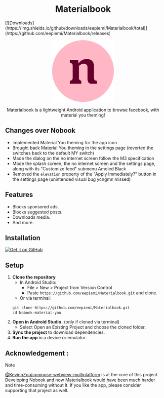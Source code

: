 <h1 align=center>
    Materialbook
</h1>
[![Downloads](https://img.shields.io/github/downloads/eepiemi/Materialbook/total)](https://github.com/eepiemi/Materialbook/releases)
<p align="center">
  <img src='images/materialbook_github_cover.png' height='200' alt="materialbook_cover">
</p>

<div align="center">Materialbook is a lightweight Android application to browse facebook, with material you theming!</div>

## Changes over Nobook

*  Implemented Material You theming for the app icon
*  Brought back Material You theming in the settings page (reverted the switches back to the default MY switch)
*  Made the dialog on the no internet screen follow the M3 specification
*  Made the splash screen, the no internet screen and the settings page, along with its "Customize feed" submenu Amoled Black
*  Removed the ```elevation``` property of the "Apply Immediately?" button in the settings page (unintended visual bug ycngmn missed)

## Features

*  Blocks sponsored ads.
*  Blocks suggested posts.
*  Downloads media.
*  And more.

## Installation

[<img src='images/get-it-on-github.png' alt='Get it on GitHub' height = "90">](https://github.com/eepiemi/Materialbook/releases/latest)

## Setup

1.  **Clone the repository**
    * In Android Studio:
      * File > New > Project from Version Control
      * Paste `https://github.com/eepiemi/Materialbook.git` and clone.
    * Or via terminal: 
    ```
    git clone https://github.com/eepiemi/Materialbook.git
    cd Nobook-material-you
    ``` 
2.  **Open in Android Studio.** (only if cloned via terminal)
    * Select Open an Existing Project and choose the cloned folder.
3.  **Sync the project** to download dependencies.
4.  **Run the app** in a device or emulator.

## Acknowledgement :
> [!NOTE]
> [@KevinnZou/compose-webview-multiplatform](https://github.com/KevinnZou/compose-webview-multiplatform) is at the core of this project.
> Developing Nobook and now Materialbook would have been much harder and time-consuming without it.
> If you like the app, please consider supporting that project as well.